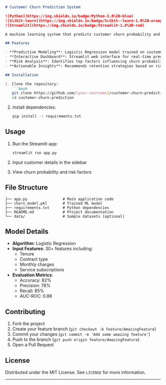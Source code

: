 
```markdown
# Customer Churn Prediction System

![Python](https://img.shields.io/badge/Python-3.8%2B-blue)
![Scikit-learn](https://img.shields.io/badge/Scikit--learn-1.0%2B-orange)
![Streamlit](https://img.shields.io/badge/Streamlit-1.0%2B-red)

A machine learning system that predicts customer churn probability and identifies key risk factors for business retention strategies.

## Features

- **Predictive Modeling**: Logistic Regression model trained on customer data
- **Interactive Dashboard**: Streamlit web interface for real-time predictions
- **Risk Analysis**: Identifies top factors influencing churn probability
- **Actionable Insights**: Recommends retention strategies based on risk level

## Installation

1. Clone the repository:
   ```bash
   git clone https://github.com/[your-username]/customer-churn-prediction.git
   cd customer-churn-prediction
   ```

2. Install dependencies:
   ```bash
   pip install -r requirements.txt
   ```

## Usage

1. Run the Streamlit app:
   ```bash
   streamlit run app.py
   ```

2. Input customer details in the sidebar
3. View churn probability and risk factors

## File Structure

```
├── app.py                # Main application code
├── churn_model.pkl       # Trained ML model
├── requirements.txt      # Python dependencies
├── README.md             # Project documentation
└── data/                 # Sample datasets (optional)
```

## Model Details

- **Algorithm**: Logistic Regression
- **Input Features**: 30+ features including:
  - Tenure
  - Contract type
  - Monthly charges
  - Service subscriptions
- **Evaluation Metrics**:
  - Accuracy: 82%
  - Precision: 78%
  - Recall: 85%
  - AUC-ROC: 0.88

## Contributing

1. Fork the project
2. Create your feature branch (`git checkout -b feature/AmazingFeature`)
3. Commit your changes (`git commit -m 'Add some amazing feature'`)
4. Push to the branch (`git push origin feature/AmazingFeature`)
5. Open a Pull Request

## License

Distributed under the MIT License. See `LICENSE` for more information.

---
